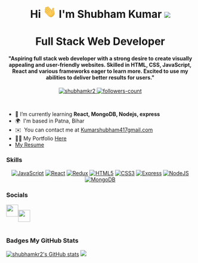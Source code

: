 <h1 align="center">
    Hi
    <img src="https://raw.githubusercontent.com/ABSphreak/ABSphreak/master/gifs/Hi.gif" width="35"> 
    I'm Shubham Kumar
    <img src="https://camo.githubusercontent.com/d3359cb00ab0b5ed8f2e1fe3fceb4fbaf3b614340f8c0db99c17b9f50b351770/68747470733a2f2f656d6f6a69732e736c61636b6d6f6a69732e636f6d2f656d6f6a69732f696d616765732f313533313834393433302f343234362f626c6f622d73756e676c61737365732e6769663f31353331383439343330" width="35">
</h1>

# <h1 align="center">Full Stack Web Developer</h1>
  <h4 align="center">"Aspiring full stack web developer with a strong desire to create visually appealing and user-friendly websites. Skilled in HTML, CSS, JavaScript, React and various frameworks eager to learn more. Excited to use my abilities to deliver better results for users."</h3>

<!----------------------------------- Profile View Section ------------------------------------>

<p align="center">
    <a href="https://github.com/shubhamkr2">
        <img src="https://komarev.com/ghpvc/?username=shubhamkr2&label=Profile%20views&color=0e75b6&style=flat" alt="shubhamkr2" />
    </a>
    <a href="https://github.com/shubhamkr2?tab=followers">
        <img src="https://img.shields.io/github/followers/shubhamkr2?label=Followers&style=social" alt="followers-count">
    </a>
</p>
<br> 

- 🌱 I’m currently learning **React, MongoDB, Nodejs, express**
- 🌍  I'm based in Patna,
  Bihar
- ✉️  You can contact me at
  [Kumarshubham417gmail.com](mailto:Kumarshubham417gmail.com)
- 👨‍💻 My Portfolio <a href="https://shubhamkr2.github.io/" >Here</a>
- <a href="https://drive.google.com/file/d/1Q3jiQzC6umXJF8DQfDoYP7hQbAzFtsGI/view" >My Resume</a>

### Skills

<p align="center"> 
  <a
    href="https://developer.mozilla.org/en-US/docs/Web/JavaScript"
    target="_blank"
    rel="noreferrer"
    ><img
      src="https://raw.githubusercontent.com/danielcranney/readme-generator/main/public/icons/skills/javascript-colored.svg"
      width="66"
      height="66"
      alt="JavaScript"
  /></a>
  <a href="https://reactjs.org/" target="_blank" rel="noreferrer"
    ><img
      src="https://raw.githubusercontent.com/danielcranney/readme-generator/main/public/icons/skills/react-colored.svg"
      width="66"
      height="66"
      alt="React"
  /></a>
  <a href="https://redux.js.org/" target="_blank" rel="noreferrer"
    ><img
      src="https://raw.githubusercontent.com/danielcranney/readme-generator/main/public/icons/skills/redux-colored.svg"
      width="66"
      height="66"
      alt="Redux"
  /></a>
  <a href="https://nextjs.org/docs" target="_blank" rel="noreferrer">
    <img
      src="https://raw.githubusercontent.com/danielcranney/readme-generator/main/public/icons/skills/html5-colored.svg"
      width="66"
      height="66"
      alt="HTML5"
  /></a>
  <a href="https://www.w3.org/TR/CSS/#css" target="_blank" rel="noreferrer"
    ><img
      src="https://raw.githubusercontent.com/danielcranney/readme-generator/main/public/icons/skills/css3-colored.svg"
      width="66"
      height="66"
      alt="CSS3"
  /></a>
  <a href="https://expressjs.com/" target="_blank" rel="noreferrer"
    ><img
      src="https://raw.githubusercontent.com/danielcranney/readme-generator/main/public/icons/skills/express-colored.svg"
      width="66"
      height="66"
      alt="Express"
  /></a>
  <a href="https://nodejs.org/en/" target="_blank" rel="noreferrer"
    ><img
      src="https://raw.githubusercontent.com/danielcranney/readme-generator/main/public/icons/skills/nodejs-colored.svg"
      width="66"
      height="66"
      alt="NodeJS"
  /></a>
  <a href="https://www.mongodb.com/" target="_blank" rel="noreferrer"
    ><img
      src="https://raw.githubusercontent.com/danielcranney/readme-generator/main/public/icons/skills/mongodb-colored.svg"
      width="66"
      height="66"
      alt="MongoDB"
  /></a>
</p>

### Socials

<div style="display: flex; justify-content: left;">
  <a href="https://www.github.com/shubhamkr2" target="_blank" rel="noreferrer"
    ><img
      src="https://raw.githubusercontent.com/danielcranney/readme-generator/main/public/icons/socials/github.svg"
      width="32"
      height="32"
  /></a>

<a
    href="https://www.linkedin.com/in/shubhamkr2" 
    target="_blank"
    rel="noreferrer"
    ><img
      src="https://raw.githubusercontent.com/danielcranney/readme-generator/main/public/icons/socials/linkedin.svg"
      width="32"
      height="32"
  /></a>

</div>

### Badges<b> My GitHub Stats</b>

<a href="http://www.github.com/shubhamkr2">
<img
    src="https://github-readme-stats.vercel.app/api?username=shubhamkr2&show_icons=true&hide=&count_private=true&title_color=10b981&text_color=000000&icon_color=ef4444&bg_color=ffffff&hide_border=true&show_icons=true"
    alt="shubhamkr2's GitHub stats" /></a>
    <a href="http://www.github.com/shubhamkr2">
    <img
    src="https://github-readme-streak-stats.herokuapp.com/?user=shubhamkr2&stroke=000000&background=ffffff&ring=10b981&fire=10b981&currStreakNum=000000&currStreakLabel=10b981&sideNums=000000&sideLabels=000000&dates=000000&hide_border=true"
/></a>
<!-- <a href="http://www.github.com/shubhamkr2"
  ><img
    src="https://activity-graph.herokuapp.com/graph?username=shubhamkr2&bg_color=ffffff&color=000000&line=ef4444&point=000000&area_color=ffffff&area=true&hide_border=true&custom_title=GitHub%20Commits%20Graph"
    alt="GitHub Commits Graph" />
    </a> -->
<!--     <br>
<p align="center">
<p><img align="left" src="https://github-readme-stats.vercel.app/api/top-langs?username=shubhamkr2&show_icons=true&locale=en&layout=compact" alt="shubhamkr2" /></p>
<br> -->

